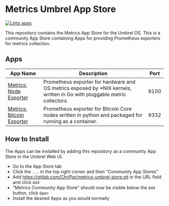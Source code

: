 # Metrics Umbrel App Store

[![Lints apps](https://github.com/CPardi/metrics-umbrels-store/actions/workflows/lint.yml/badge.svg)](https://github.com/CPardi/metrics-umbrels-store/actions/workflows/lint.yml)

This repository contains the Metrics App Store for the Umbrel OS. This is a community App Store containing Apps for
providing Prometheus exporters for metrics collection.

## Apps

| App Name                                                                            | Description                                                                                                              | Port |
|-------------------------------------------------------------------------------------|--------------------------------------------------------------------------------------------------------------------------|------|
| [Metrics: Node Exporter](https://github.com/prometheus/node_exporter)               | Prometheus exporter for hardware and OS metrics exposed by *NIX kernels, written in Go with pluggable metric collectors. | 9100 |
| [Metrics: Bitcoin Exporter](https://github.com/jvstein/bitcoin-prometheus-exporter) | Prometheus exporter for Bitcoin Core nodes written in python and packaged for running as a container.                    | 9332 |

## How to Install

The Apps can be installed by adding this repository as a community App Store in the Umbrel Web UI. 

 - Go to the App Store tab
 - Click the `...` in the top right corner and then "Community App Stores"
 - Add https://gitlab.com/ChriPar/metrics-umbrel-store.git in the URL field and click `Add`
 - "Metrics Community App Store" should now be visible below the `Add` button, click `Open`
 - Install the desired Apps as you would normally
